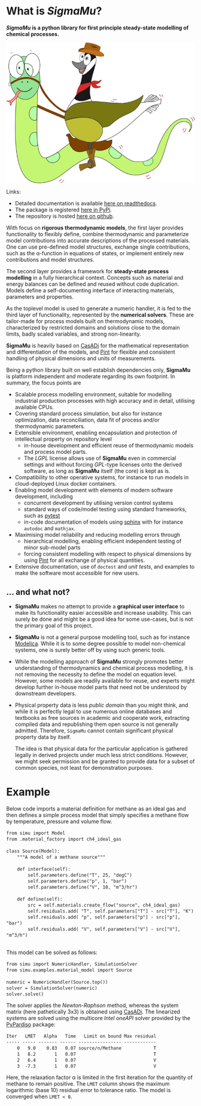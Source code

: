 # What is *SigmaMu*?

***SigmaMu* is a python library for first principle steady-state modelling of chemical processes.**

<img src="https://github.com/VolkerSiep/SigmaMu/blob/main/doc/source/figures/simu_logo.jpeg?raw=true" alt="SigmaMu logo" style="display: block; margin-left: auto; margin-right: auto; width: 400pt">

Links:

- Detailed documentation is available [here on readthedocs](https://sigmamu.readthedocs.io/en/latest/). 
- The package is registered [here in PyPi](https://pypi.org/project/SigmaMu/).
- The repository is hosted [here on github](https://github.com/VolkerSiep/SigmaMu).

With focus on **rigorous thermodynamic models**, the first layer provides functionality to flexibly define, combine thermodynamic and parameterize model contributions into accurate descriptions of the processed materials. One can use pre-defined model structures, exchange single contributions, such as the &alpha;-function in equations of states, or implement entirely new contributions and model structures.

The second layer provides a framework for **steady-state process modelling** in a fully hierarchical context. Concepts such as material and energy balances can be defined and reused without code duplication. Models define a self-documenting interface of interacting materials, parameters and properties. 

As the toplevel model is used to generate a numeric handler, it is fed to the third layer of functionality, represented by the **numerical solvers**. These are tailor-made for process models built on thermodynamic models, characterized by restricted domains and solutions close to the domain limits, badly scaled variables, and strong non-linearity. 

**SigmaMu** is heavily based on [CasADi](https://web.casadi.org) for the mathematical representation and differentiation of the models, and [Pint](https://pint.readthedocs.io) for flexible and consistent handling of physical dimensions and units of measurements.

Being a python library built on well establish dependencies only, **SigmaMu** is platform independent and moderate regarding its own footprint. In summary, the focus points are

- Scalable process modelling environment, suitable for modelling industrial production processes with high accuracy and in detail, utilising available CPUs.
- Covering standard process simulation, but also for instance optimization, data reconciliation, data fit of process and/or thermodynamic parameters.
- Extensible environment, enabling encapsulation and protection of intellectual property on repository level
  - in-house development and efficient reuse of thermodynamic models and process model parts.
  - The *LGPL* license allows use of **SigmaMu** even in commercial settings and without forcing *GPL*-type licenses onto the derived software, as long as **SigmaMu** itself (the core) is kept as is.
- Compatibility to other operative systems, for instance to run models in cloud-deployed Linux docker containers.
- Enabling model development with elements of modern software development, including 
  - concurrent development by utilising version control systems
  - standard ways of code/model testing using standard frameworks, such as [pytest](https://docs.pytest.org/)
  - in-code documentation of models using [sphinx](https://www.sphinx-doc.org) with for instance `autodoc` and `mathjax`.
- Maximising model reliability and reducing modelling errors through
  - hierarchical modelling, enabling efficient independent testing of minor sub-model parts
  - forcing consistent modelling with respect to physical dimensions by using [Pint](https://pint.readthedocs.io) for all exchange of physical quantities.
- Extensive documentation, use of `doctest` and *unit tests*, and examples to make the software most accessible for new users.  

## ... and what not?
- **SigmaMu** makes no attempt to provide a **graphical user interface** to make its functionality easier accessible and increase usability. This can surely be done and might be a good idea for some use-cases, but is not the primary goal of this project.
- **SigmaMu** is not a general purpose modelling tool, such as for instance [Modelica](https://modelica.org/). While it is to some degree possible to model non-chemical systems, one is surely better off by using such generic tools.
- While the modelling approach of **SigmaMu** strongly promotes better understanding of thermodynamics and chemical process modelling, it is not removing the necessity to define the model on equation level. However, some models are readily available for reuse, and experts might develop further in-house model parts that need not be understood by downstream developers.
- Physical property data is less *public domain* than you might think, and while it is perfectly legal to use numerous online databases and textbooks as free sources in academic and cooperate work, extracting compiled data and republishing them open source is not generally admitted. Therefore, ``SigmaMu`` cannot contain significant physical property data by itself.
 
  The idea is that physical data for the particular application is gathered legally in derived projects under much less strict conditions. However, we might seek permission and be granted to provide data for a subset of common species, not least for demonstration purposes. 

# Example
Below code imports a material definition for methane as an ideal gas and then defines a simple process model that simply specifies a methane flow by temperature, pressure and volume flow.

```
from simu import Model
from .material_factory import ch4_ideal_gas

class Source(Model):
    """A model of a methane source"""

    def interface(self):
        self.parameters.define("T", 25, "degC")
        self.parameters.define("p", 1, "bar")
        self.parameters.define("V", 10, "m^3/hr")

    def define(self):
        src = self.materials.create_flow("source", ch4_ideal_gas)
        self.residuals.add( "T", self.parameters["T"] - src["T"], "K")
        self.residuals.add( "p", self.parameters["p"] - src["p"], "bar")
        self.residuals.add( "V", self.parameters["V"] - src["V"], "m^3/h")


```

This model can be solved as follows:

```
from simu import NumericHandler, SimulationSolver
from simu.examples.material_model import Source

numeric = NumericHandler(Source.top())
solver = SimulationSolver(numeric)
solver.solve()
```

The solver applies the *Newton-Raphson* method, whereas the system matrix (here pathetically 3x3) is obtained using [CasADi](https://web.casadi.org). The linearized systems are solved using the multicore *Intel oneAPI* solver provided by the [PyPardiso](https://pypi.org/project/pypardiso/) package:
```
Iter   LMET   Alpha   Time   Limit on bound Max residual
----- ----- ------- ------ ---------------- ------------
    0   9.0    0.83   0.07 source/n/Methane            T
    1   8.2       1   0.07                             T
    2   6.4       1   0.07                             V
    3  -7.3       1   0.07                             V
```
Here, the relaxation factor &alpha; is limited in the first iteration for the quantity of methane to remain positive. The `LMET` column shows the maximum logarithmic (base 10) residual error to tolerance ratio. The model is converged when `LMET < 0`. 
